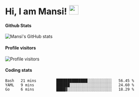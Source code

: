 # Hi, I am Mansi! <img src="https://user-images.githubusercontent.com/1303154/88677602-1635ba80-d120-11ea-84d8-d263ba5fc3c0.gif" width="30px">

#### Github Stats

![Mansi's GitHub stats](https://github-readme-stats.vercel.app/api?username=mansikulkarni96&theme=tokyonight&count_private=true&show_icons=true&hide=contribs)

#### Profile visitors

![Profile visitors](https://visitor-badge.glitch.me/badge?page_id=page.id&left_color=grey&right_color=blue)

#### Coding stats

<!--START_SECTION:waka-->
```text
Bash   21 mins         ██████████████░░░░░░░░░░░   56.45 % 
YAML   9 mins          ██████░░░░░░░░░░░░░░░░░░░   24.60 % 
Go     6 mins          ████▓░░░░░░░░░░░░░░░░░░░░   18.29 % 
```
<!--END_SECTION:waka-->
